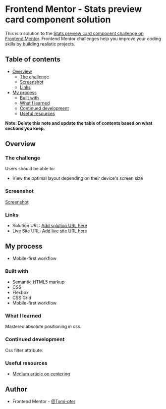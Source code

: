 # Frontend Mentor - Stats preview card component solution

This is a solution to the [Stats preview card component challenge on Frontend Mentor](https://www.frontendmentor.io/challenges/stats-preview-card-component-8JqbgoU62). Frontend Mentor challenges help you improve your coding skills by building realistic projects. 

## Table of contents

- [Overview](#overview)
  - [The challenge](#the-challenge)
  - [Screenshot](#screenshot)
  - [Links](#links)
- [My process](#my-process)
  - [Built with](#built-with)
  - [What I learned](#what-i-learned)
  - [Continued development](#continued-development)
  - [Useful resources](#useful-resources)

**Note: Delete this note and update the table of contents based on what sections you keep.**

## Overview

### The challenge

Users should be able to:

- View the optimal layout depending on their device's screen size

### Screenshot

[Screenshot](C:\Users\tomia\Downloads/Screenshot2.jpg)

### Links

- Solution URL: [Add solution URL here](https://github.com/Tomi-pter/Stats-preview-card-component)
- Live Site URL: [Add live site URL here](https://tomi-stats-summary.netlify.app/)

## My process
- Mobile-first workflow
### Built with

- Semantic HTML5 markup
- CSS 
- Flexbox
- CSS Grid
- Mobile-first workflow


### What I learned

Mastered absolute positioning in css.


### Continued development

Css filter attribute.


### Useful resources

- [Medium article on centering](https://medium.com/front-end-weekly/absolute-centering-in-css-ea3a9d0ad72e)
## Author

- Frontend Mentor - [@Tomi-pter](https://www.frontendmentor.io/profile/Tomi-pter)



